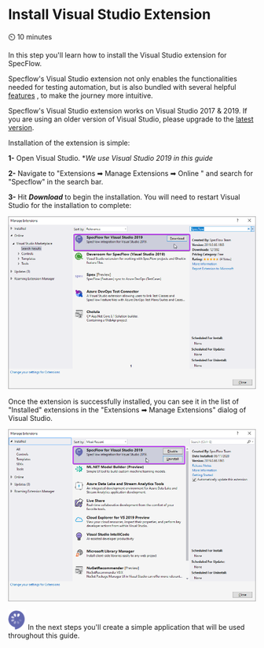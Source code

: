 Install Visual Studio Extension
================================

⏲️ 10 minutes

In this step you'll learn how to install the Visual Studio extension for SpecFlow.

Specflow's Visual Studio extension not only enables the functionalities needed for testing automation, but is also bundled with several helpful <a href="https://docs.specflow.org/projects/specflow/en/latest/Tools/Visual-Studio-Integration-Editing-Features.html" target="_blank" rel="noopener noreferrer">features</a> , to make the journey more intuitive.

Specflow's Visual Studio extension works on Visual Studio 2017 & 2019.
If you are using an older version of Visual Studio, please upgrade to the <a href="https://visualstudio.microsoft.com/downloads/" target="_blank" rel="noopener noreferrer">latest version</a>.

Installation of the extension is simple:

**1-** Open Visual Studio. **We use Visual Studio 2019 in this guide*

**2-** Navigate to "Extensions ➡ Manage Extensions ➡ Online " and search for "Specflow" in the search bar.

**3-** Hit ***Download*** to begin the installation. You will need to restart Visual Studio for the installation to complete:  

![Manage Extensions Dialog - Extension Installed](../_static/step1/extension_dialog_installation.png)

Once the extension is successfully installed, you can see it in the list of "Installed" extensions in the "Extensions ➡ Manage Extensions" dialog of Visual Studio.

![Manage Extensions Dialog - Extension Installed](../_static/step1/extension_dialog_installedv2.png)

![Specflow logo](../_static/step1/specflow_logov2.png) In the next steps you'll create a simple application that will be used throughout this guide.
